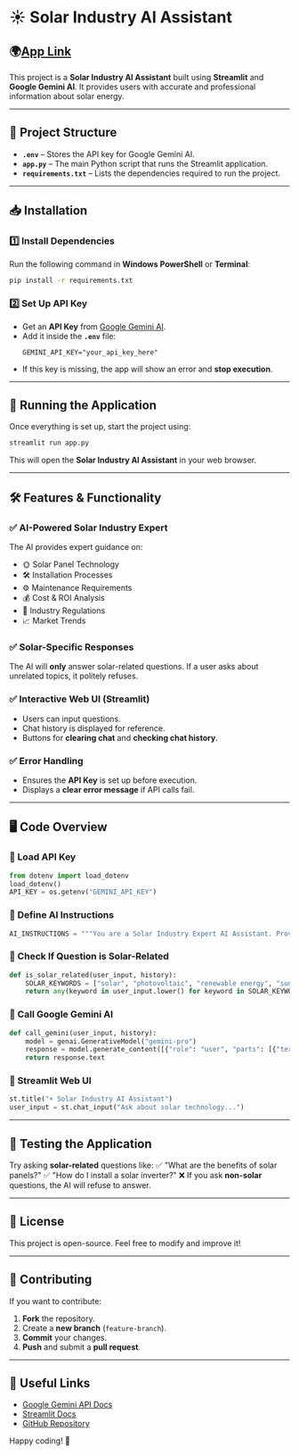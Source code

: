 # ☀️ Solar Industry AI Assistant

## 🌍[App Link](https://solar-ai-assistant-ekpyo5.streamlit.app/)

This project is a **Solar Industry AI Assistant** built using **Streamlit** and **Google Gemini AI**. It provides users with accurate and professional information about solar energy.

---

## 📂 Project Structure

- **`.env`** – Stores the API key for Google Gemini AI.
- **`app.py`** – The main Python script that runs the Streamlit application.
- **`requirements.txt`** – Lists the dependencies required to run the project.

---

## 📥 Installation

### **1️⃣ Install Dependencies**
Run the following command in **Windows PowerShell** or **Terminal**:
```bash
pip install -r requirements.txt
```

### **2️⃣ Set Up API Key**
- Get an **API Key** from [Google Gemini AI](https://ai.google.com/).
- Add it inside the **`.env`** file:
  ```plaintext
  GEMINI_API_KEY="your_api_key_here"
  ```
- If this key is missing, the app will show an error and **stop execution**.

---

## 🚀 Running the Application
Once everything is set up, start the project using:
```bash
streamlit run app.py
```
This will open the **Solar Industry AI Assistant** in your web browser.

---

## 🛠️ Features & Functionality

### ✅ **AI-Powered Solar Industry Expert**
The AI provides expert guidance on:
- 🌞 Solar Panel Technology
- 🛠️ Installation Processes
- ⚙️ Maintenance Requirements
- 💰 Cost & ROI Analysis
- 📜 Industry Regulations
- 📈 Market Trends

### ✅ **Solar-Specific Responses**
The AI will **only** answer solar-related questions. If a user asks about unrelated topics, it politely refuses.

### ✅ **Interactive Web UI (Streamlit)**
- Users can input questions.
- Chat history is displayed for reference.
- Buttons for **clearing chat** and **checking chat history**.

### ✅ **Error Handling**
- Ensures the **API Key** is set up before execution.
- Displays a **clear error message** if API calls fail.

---

## 🖥️ Code Overview

### **🔹 Load API Key**
```python
from dotenv import load_dotenv
load_dotenv()
API_KEY = os.getenv("GEMINI_API_KEY")
```

### **🔹 Define AI Instructions**
```python
AI_INSTRUCTIONS = """You are a Solar Industry Expert AI Assistant. Provide professional information about solar energy."""
```

### **🔹 Check If Question is Solar-Related**
```python
def is_solar_related(user_input, history):
    SOLAR_KEYWORDS = ["solar", "photovoltaic", "renewable energy", "sun"]
    return any(keyword in user_input.lower() for keyword in SOLAR_KEYWORDS)
```

### **🔹 Call Google Gemini AI**
```python
def call_gemini(user_input, history):
    model = genai.GenerativeModel("gemini-pro")
    response = model.generate_content([{"role": "user", "parts": [{"text": user_input}]}])
    return response.text
```

### **🔹 Streamlit Web UI**
```python
st.title("☀️ Solar Industry AI Assistant")
user_input = st.chat_input("Ask about solar technology...")
```

---

## 🧪 Testing the Application
Try asking **solar-related** questions like:
✅ "What are the benefits of solar panels?"
✅ "How do I install a solar inverter?"
❌ If you ask **non-solar** questions, the AI will refuse to answer.

---

## 📜 License
This project is open-source. Feel free to modify and improve it!

---

## 🤝 Contributing
If you want to contribute:
1. **Fork** the repository.
2. Create a **new branch** (`feature-branch`).
3. **Commit** your changes.
4. **Push** and submit a **pull request**.

---

## 🔗 Useful Links
- [Google Gemini API Docs](https://ai.google.com/)
- [Streamlit Docs](https://docs.streamlit.io/)
- [GitHub Repository](https://github.com/aman-sharma-git/solar-ai-assistant)

Happy coding! 🚀


